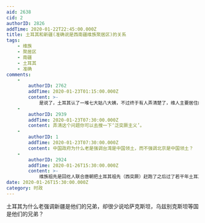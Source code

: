 ```yaml
---
aid: 2638
cid: 2
authorID: 2826
addTime: 2020-01-22T22:45:00.000Z
title: 土耳其和新疆(准确说是西南疆维族聚居区)的关系
tags:
    - 维族
    - 聚居区
    - 南疆
    - 土耳其
    - 准确
comments:
    -
        authorID: 2762
        addTime: 2020-01-23T01:15:00.000Z
        content: >-
            是说了，土耳其认了一堆七大姑八大姨，不过终于有人弄清楚了，维人主要居住的只是南疆一块区域而已，虽然跟北疆划在一起，但还是很不一样的，北疆维人也多是近代移民来的。
    -
        authorID: 2939
        addTime: 2020-01-23T07:30:00.000Z
        content: 弄清这个问题你可以去搜一下‘泛突厥主义’。
    -
        authorID: 1
        addTime: 2020-01-23T07:30:00.000Z
        content: 中国政府为什么老是强调台湾是中国领土，而不强调北京是中国领土？
    -
        authorID: 2924
        addTime: 2020-01-26T15:30:00.000Z
        content: >-
            维族祖先是回纥人联合唐朝把土耳其祖先（西突厥）赶跑了之后过了若干年土耳其觉得自己有两下子了，想拿回自己唐代祖先的故土所以厚着脸皮忽悠维族和自己的世仇当兄弟。我十分怀疑土耳其真的拿回一千多年前的新疆会不会把仇报了，把维族灭了。毕竟驱逐西突厥回纥才是主力。
date: 2020-01-26T15:30:00.000Z
category: 时政
---
```


土耳其为什么老强调新疆是他们的兄弟，却很少说哈萨克斯坦，乌兹别克斯坦等国是他们的兄弟？
